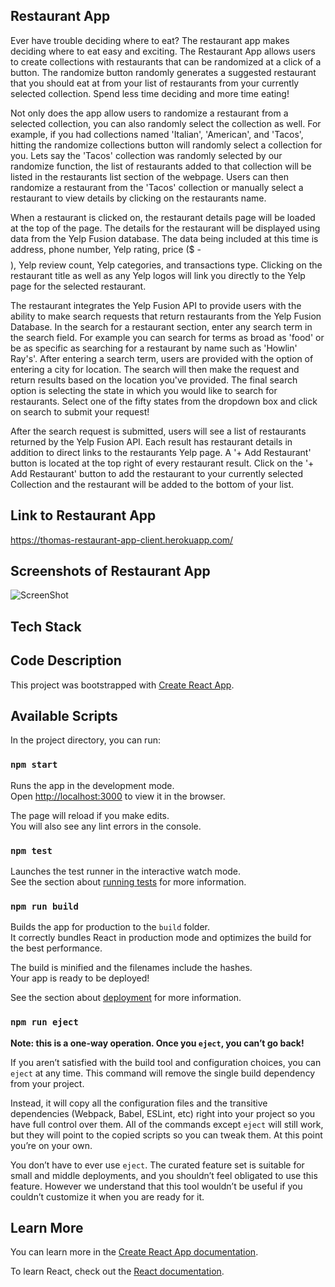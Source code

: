 ## Restaurant App

Ever have trouble deciding where to eat? The restaurant app makes deciding where to eat easy and exciting.
The Restaurant App allows users to create collections with restaurants that can be randomized at a click of a 
button. The randomize button randomly generates a suggested restaurant that you should eat at from your list 
of restaurants from your currently selected collection. Spend less time deciding and more time eating!

Not only does the app allow users to randomize a restaurant from a selected collection, you can also randomly
select the collection as well. For example, if you had collections named 'Italian', 'American', and 'Tacos', 
hitting the randomize collections button will randomly select a collection for you. Lets say the 'Tacos' collection
was randomly selected by our randomize function, the list of restaurants added to that collection will be listed
in the restaurants list section of the webpage. Users can then randomize a restaurant from the 'Tacos' collection
or manually select a restaurant to view details by clicking on the restaurants name. 

When a restaurant is clicked on, the restaurant details page will be loaded at the top of the page. The details
for the restaurant will be displayed using data from the Yelp Fusion database. The data being included at this 
time is address, phone number, Yelp rating, price ($ - $$$$), Yelp review count, Yelp categories, and transactions type.
Clicking on the restaurant title as well as any Yelp logos will link you directly to the Yelp page for the selected
restaurant.

The restaurant integrates the Yelp Fusion API to provide users with the ability to make search requests that return
restaurants from the Yelp Fusion Database. In the search for a restaurant section, enter any search term in the 
search field. For example you can search for terms as broad as 'food' or be as specific as searching for a restaurant
by name such as 'Howlin' Ray's'. After entering a search term, users are provided with the option of entering a city 
for location. The search will then make the request and return results based on the location you've provided. The
final search option is selecting the state in which you would like to search for restaurants. Select one of the fifty 
states from the dropdown box and click on search to submit your request!

After the search request is submitted, users will see a list of restaurants returned by the Yelp Fusion API. Each
result has restaurant details in addition to direct links to the restaurants Yelp page. A '+ Add Restaurant' button
is located at the top right of every restaurant result. Click on the '+ Add Restaurant' button to add the restaurant
to your currently selected Collection and the restaurant will be added to the bottom of your list.


## Link to Restaurant App

https://thomas-restaurant-app-client.herokuapp.com/

## Screenshots of Restaurant App

![ScreenShot](/images/readme/screenshots/restaurant1.png)

## Tech Stack

## Code Description



This project was bootstrapped with [Create React App](https://github.com/facebook/create-react-app).

## Available Scripts

In the project directory, you can run:

### `npm start`

Runs the app in the development mode.<br>
Open [http://localhost:3000](http://localhost:3000) to view it in the browser.

The page will reload if you make edits.<br>
You will also see any lint errors in the console.

### `npm test`

Launches the test runner in the interactive watch mode.<br>
See the section about [running tests](https://facebook.github.io/create-react-app/docs/running-tests) for more information.

### `npm run build`

Builds the app for production to the `build` folder.<br>
It correctly bundles React in production mode and optimizes the build for the best performance.

The build is minified and the filenames include the hashes.<br>
Your app is ready to be deployed!

See the section about [deployment](https://facebook.github.io/create-react-app/docs/deployment) for more information.

### `npm run eject`

**Note: this is a one-way operation. Once you `eject`, you can’t go back!**

If you aren’t satisfied with the build tool and configuration choices, you can `eject` at any time. This command will remove the single build dependency from your project.

Instead, it will copy all the configuration files and the transitive dependencies (Webpack, Babel, ESLint, etc) right into your project so you have full control over them. All of the commands except `eject` will still work, but they will point to the copied scripts so you can tweak them. At this point you’re on your own.

You don’t have to ever use `eject`. The curated feature set is suitable for small and middle deployments, and you shouldn’t feel obligated to use this feature. However we understand that this tool wouldn’t be useful if you couldn’t customize it when you are ready for it.

## Learn More

You can learn more in the [Create React App documentation](https://facebook.github.io/create-react-app/docs/getting-started).

To learn React, check out the [React documentation](https://reactjs.org/).
